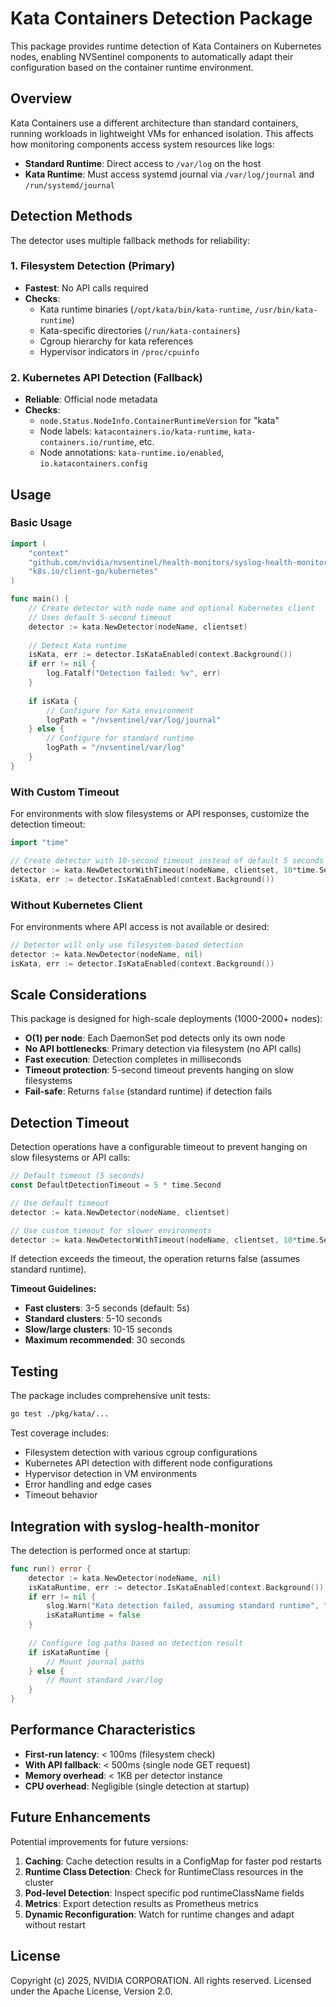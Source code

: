 # Kata Containers Detection Package

This package provides runtime detection of Kata Containers on Kubernetes nodes, enabling NVSentinel components to automatically adapt their configuration based on the container runtime environment.

## Overview

Kata Containers use a different architecture than standard containers, running workloads in lightweight VMs for enhanced isolation. This affects how monitoring components access system resources like logs:

- **Standard Runtime**: Direct access to `/var/log` on the host
- **Kata Runtime**: Must access systemd journal via `/var/log/journal` and `/run/systemd/journal`

## Detection Methods

The detector uses multiple fallback methods for reliability:

### 1. Filesystem Detection (Primary)
- **Fastest**: No API calls required
- **Checks**:
  - Kata runtime binaries (`/opt/kata/bin/kata-runtime`, `/usr/bin/kata-runtime`)
  - Kata-specific directories (`/run/kata-containers`)
  - Cgroup hierarchy for kata references
  - Hypervisor indicators in `/proc/cpuinfo`

### 2. Kubernetes API Detection (Fallback)
- **Reliable**: Official node metadata
- **Checks**:
  - `node.Status.NodeInfo.ContainerRuntimeVersion` for "kata"
  - Node labels: `katacontainers.io/kata-runtime`, `kata-containers.io/runtime`, etc.
  - Node annotations: `kata-runtime.io/enabled`, `io.katacontainers.config`

## Usage

### Basic Usage

```go
import (
    "context"
    "github.com/nvidia/nvsentinel/health-monitors/syslog-health-monitor/pkg/kata"
    "k8s.io/client-go/kubernetes"
)

func main() {
    // Create detector with node name and optional Kubernetes client
    // Uses default 5-second timeout
    detector := kata.NewDetector(nodeName, clientset)
    
    // Detect Kata runtime
    isKata, err := detector.IsKataEnabled(context.Background())
    if err != nil {
        log.Fatalf("Detection failed: %v", err)
    }
    
    if isKata {
        // Configure for Kata environment
        logPath = "/nvsentinel/var/log/journal"
    } else {
        // Configure for standard runtime
        logPath = "/nvsentinel/var/log"
    }
}
```

### With Custom Timeout

For environments with slow filesystems or API responses, customize the detection timeout:

```go
import "time"

// Create detector with 10-second timeout instead of default 5 seconds
detector := kata.NewDetectorWithTimeout(nodeName, clientset, 10*time.Second)
isKata, err := detector.IsKataEnabled(context.Background())
```

### Without Kubernetes Client

For environments where API access is not available or desired:

```go
// Detector will only use filesystem-based detection
detector := kata.NewDetector(nodeName, nil)
isKata, err := detector.IsKataEnabled(context.Background())
```

## Scale Considerations

This package is designed for high-scale deployments (1000-2000+ nodes):

- **O(1) per node**: Each DaemonSet pod detects only its own node
- **No API bottlenecks**: Primary detection via filesystem (no API calls)
- **Fast execution**: Detection completes in milliseconds
- **Timeout protection**: 5-second timeout prevents hanging on slow filesystems
- **Fail-safe**: Returns `false` (standard runtime) if detection fails

## Detection Timeout

Detection operations have a configurable timeout to prevent hanging on slow filesystems or API calls:

```go
// Default timeout (5 seconds)
const DefaultDetectionTimeout = 5 * time.Second

// Use default timeout
detector := kata.NewDetector(nodeName, clientset)

// Use custom timeout for slower environments
detector := kata.NewDetectorWithTimeout(nodeName, clientset, 10*time.Second)
```

If detection exceeds the timeout, the operation returns false (assumes standard runtime).

**Timeout Guidelines:**
- **Fast clusters**: 3-5 seconds (default: 5s)
- **Standard clusters**: 5-10 seconds
- **Slow/large clusters**: 10-15 seconds
- **Maximum recommended**: 30 seconds

## Testing

The package includes comprehensive unit tests:

```bash
go test ./pkg/kata/...
```

Test coverage includes:
- Filesystem detection with various cgroup configurations
- Kubernetes API detection with different node configurations
- Hypervisor detection in VM environments
- Error handling and edge cases
- Timeout behavior

## Integration with syslog-health-monitor

The detection is performed once at startup:

```go
func run() error {
    detector := kata.NewDetector(nodeName, nil)
    isKataRuntime, err := detector.IsKataEnabled(context.Background())
    if err != nil {
        slog.Warn("Kata detection failed, assuming standard runtime", "error", err)
        isKataRuntime = false
    }
    
    // Configure log paths based on detection result
    if isKataRuntime {
        // Mount journal paths
    } else {
        // Mount standard /var/log
    }
}
```

## Performance Characteristics

- **First-run latency**: < 100ms (filesystem check)
- **With API fallback**: < 500ms (single node GET request)
- **Memory overhead**: < 1KB per detector instance
- **CPU overhead**: Negligible (single detection at startup)

## Future Enhancements

Potential improvements for future versions:

1. **Caching**: Cache detection results in a ConfigMap for faster pod restarts
2. **Runtime Class Detection**: Check for RuntimeClass resources in the cluster
3. **Pod-level Detection**: Inspect specific pod runtimeClassName fields
4. **Metrics**: Export detection results as Prometheus metrics
5. **Dynamic Reconfiguration**: Watch for runtime changes and adapt without restart

## License

Copyright (c) 2025, NVIDIA CORPORATION. All rights reserved.
Licensed under the Apache License, Version 2.0.
